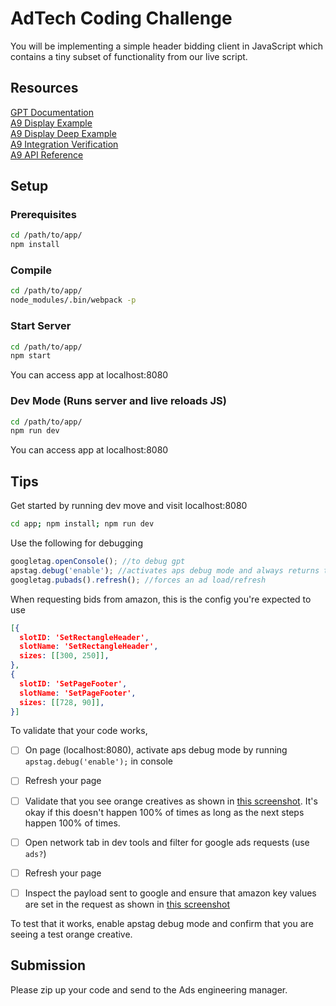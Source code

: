 # AdTech Coding Challenge
You will be implementing a simple header bidding client in JavaScript which contains a tiny subset of functionality from our live script.

## Resources
[GPT Documentation](https://developers.google.com/doubleclick-gpt/)  
[A9 Display Example](/images/a9_display_example.png)  
[A9 Display Deep Example](/images/a9_display_deep_example.png)  
[A9 Integration Verification](/images/a9_integration_verification.png)  
[A9 API Reference](/images/a9_api_reference.png)  

## Setup

### Prerequisites

```bash
cd /path/to/app/
npm install
```

### Compile

```bash
cd /path/to/app/
node_modules/.bin/webpack -p
```

### Start Server

```bash
cd /path/to/app/
npm start
```
You can access app at localhost:8080
### Dev Mode (Runs server and live reloads JS)

```bash
cd /path/to/app/
npm run dev
```
You can access app at localhost:8080
## Tips

Get started by running dev move and visit localhost:8080
```bash
cd app; npm install; npm run dev
```

Use the following for debugging
```javascript
googletag.openConsole(); //to debug gpt
apstag.debug('enable'); //activates aps debug mode and always returns test creative
googletag.pubads().refresh(); //forces an ad load/refresh
```

When requesting bids from amazon, this is the config you're expected to use
```json
[{
  slotID: 'SetRectangleHeader',
  slotName: 'SetRectangleHeader',
  sizes: [[300, 250]],
}, 
{
  slotID: 'SetPageFooter',
  slotName: 'SetPageFooter',
  sizes: [[728, 90]],
}]
```

To validate that your code works,
- [ ] On page (localhost:8080), activate aps debug mode by running `apstag.debug('enable');` in console
- [ ] Refresh your page
- [ ] Validate that you see orange creatives as shown in [this screenshot](/images/visual-validation.png). It's okay if this doesn't happen 100% of times as long as the next steps happen 100% of times.
- [ ] Open network tab in dev tools and filter for google ads requests (use `ads?`)
- [ ] Refresh your page
- [ ] Inspect the payload sent to google and ensure that amazon key values are set in the request as shown in [this screenshot](/images/validation.png)  


To test that it works, enable apstag debug mode and confirm that you are seeing a test orange creative.

## Submission

Please zip up your code and send to the Ads engineering manager.
